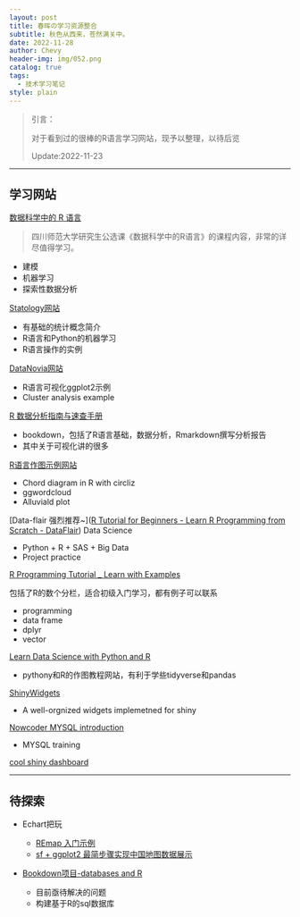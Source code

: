 ```yaml
---
layout: post
title: 春晖の学习资源整合
subtitle: 秋色从西来，苍然满关中。
date: 2022-11-28
author: Chevy
header-img: img/052.png
catalog: true
tags:
  - 技术学习笔记
style: plain
---
```


> 引言：
>
> 对于看到过的很棒的R语言学习网站，现予以整理，以待后览
>
> Update:2022-11-23

---

## **学习网站**

[数据科学中的 R 语言](https://bookdown.org/wangminjie/R4DS/)

> 四川师范大学研究生公选课《数据科学中的R语言》的课程内容，非常的详尽值得学习。

- 建模
- 机器学习
- 探索性数据分析

[Statology网站](https://www.statology.org/machine-learning-tutorials/)

- 有基础的统计概念简介
- R语言和Python的机器学习
- R语言操作的实例

[DataNovia网站](https://www.datanovia.com/en/blog/category/ggplot2/)

- R语言可视化ggplot2示例
- Cluster analysis example

[R 数据分析指南与速查手册](https://bookdown.org/xiao/RAnalysisBook/)

- bookdown，包括了R语言基础，数据分析，Rmarkdown撰写分析报告
- 其中关于可视化讲的很多

[R语言作图示例网站](https://r-charts.com/flow/chord-diagram/)

- Chord diagram in R with circliz
- ggwordcloud
- Alluviald plot

[Data-flair 强烈推荐~]([R Tutorial for Beginners - Learn R Programming from Scratch - DataFlair](https://data-flair.training/blogs/r-tutorials-home/)) Data Science

- Python + R + SAS + Big Data
- Project practice

[R Programming Tutorial _ Learn with Examples](https://sparkbyexamples.com/r-tutorial-with-examples/)

包括了R的数个分栏，适合初级入门学习，都有例子可以联系

- programming
- data frame
- dplyr
- vector

[Learn Data Science with Python and R](https://cmdlinetips.com/)

- pythony和R的作图教程网站，有利于学些tidyverse和pandas

[ShinyWidgets](https://github.com/dreamRs/shinyWidgets)

- A well-orgnized widgets implemetned for shiny

[Nowcoder MYSQL introduction](https://www.nowcoder.com/tutorial/10006/3fbb1dc787f34a9cad2c73be2b21d8d6)

- MYSQL training

[cool shiny dashboard](https://divadnojnarg.github.io/post/awesomedashboards/)

---

## 待探索

- Echart把玩

  - [REmap 入门示例](https://cosx.org/2016/06/introduction-to-remap/)
  - [sf + ggplot2 最简步骤实现中国地图数据展示](2021-08-11-春晖の假期记录.md)
  
- [Bookdown项目-databases and R](https://www.jeffdoser.com/files/for875/_book/databases-and-r.html)

  - 目前亟待解决的问题
  - 构建基于R的sql数据库
